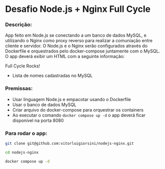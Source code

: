 # Desafio Node.js + Nginx Full Cycle

### Descrição:

App feito em Node.js se conectando a um banco de dados MySQL, e utilizando o Nginx como proxy reverso para realizar a comuniação entre cliente e servidor. O Node.js e o Nginx serão configurados através do Dockerfile e orquestrados pelo docker-compose juntamente com o MySQL. O app deverá exibir um HTML com a seguinte informação:

Full Cycle Rocks!

- Lista de nomes cadastradas no MySQL

### Premissas:

- Usar linguagem Node.js e empacotar usando o Dockerfile
- Usar o banco de dados MySQL
- Criar arquivo do docker-compose para orquestrar os containers
- Ao executar o comando `docker compose up -d` o app deverá ficar disponível na porta 8080

### Para rodar o app:

```bash
git clone git@github.com:vitorluigiorsini/nodejs-nginx.git

cd nodejs-nginx

docker compose up -d
```
